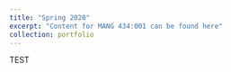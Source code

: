```yaml
---
title: "Spring 2020"
excerpt: "Content for MANG 434:001 can be found here"
collection: portfolio
---
```


TEST
